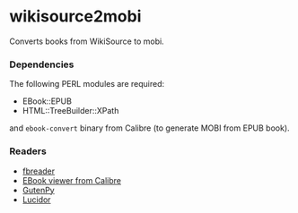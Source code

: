 wikisource2mobi
===============

Converts books from WikiSource to mobi.

### Dependencies

The following PERL modules are required:

* EBook::EPUB
* HTML::TreeBuilder::XPath

and ``ebook-convert`` binary from Calibre (to generate MOBI from EPUB book).

### Readers

* [fbreader](http://fbreader.org/)
* [EBook viewer from Calibre](http://calibre-ebook.com/)
* [GutenPy](http://gutenpy.sourceforge.net/)
* [Lucidor](http://lucidor.org/lucidor/)
